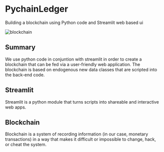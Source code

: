 # PychainLedger
Building a blockchain using Python code and Streamlit web based ui

![blockchain](https://github.com/[jtraboulsi]/[PychainLedger]/blob/[main]/blockchain_image.jpg?raw=true)

## Summary
We use python code in conjuntion with streamlit in order to create a blockchain that can be fed via a user-friendly web application. The blockchain is based on endogenous new data classes that are scripted into the back-end code.

## Streamlit
Streamlit is a python module that turns scripts into shareable and interactive web apps.

## Blockchain
Blockchain is a system of recording information (in our case, monetary transactions) in a way that makes it difficult or impossible to change, hack, or cheat the system.

